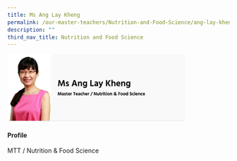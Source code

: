 ```yaml
---
title: Ms Ang Lay Kheng
permalink: /our-master-teachers/Nutrition-and-Food-Science/ang-lay-kheng/
description: ""
third_nav_title: Nutrition and Food Science
---
```

<img src="/images/Ms%20Ang%20Lay%20Kheng.png" style="width:80%">

#### Profile

MTT / Nutrition & Food Science